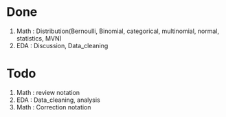 # Done

1. Math : Distribution(Bernoulli, Binomial, categorical, multinomial, normal, statistics, MVN)
2. EDA : Discussion, Data_cleaning

# Todo

1. Math : review notation
2. EDA : Data_cleaning, analysis
3. Math : Correction notation

